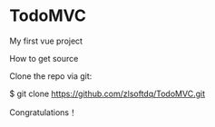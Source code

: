 # TodoMVC

My first vue project

How to get source

Clone the repo via git:

$ git clone https://github.com/zlsoftdq/TodoMVC.git

Congratulations！